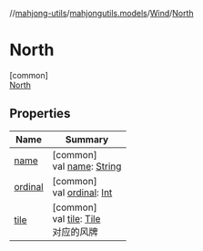 //[mahjong-utils](../../../../index.md)/[mahjongutils.models](../../index.md)/[Wind](../index.md)/[North](index.md)

# North

[common]\
[North](index.md)

## Properties

| Name | Summary |
|---|---|
| [name](index.md#-372974862%2FProperties%2F1581026887) | [common]<br>val [name](index.md#-372974862%2FProperties%2F1581026887): [String](https://kotlinlang.org/api/latest/jvm/stdlib/kotlin/-string/index.html) |
| [ordinal](index.md#-739389684%2FProperties%2F1581026887) | [common]<br>val [ordinal](index.md#-739389684%2FProperties%2F1581026887): [Int](https://kotlinlang.org/api/latest/jvm/stdlib/kotlin/-int/index.html) |
| [tile](../tile.md) | [common]<br>val [tile](../tile.md): [Tile](../../-tile/index.md)<br>对应的风牌 |
